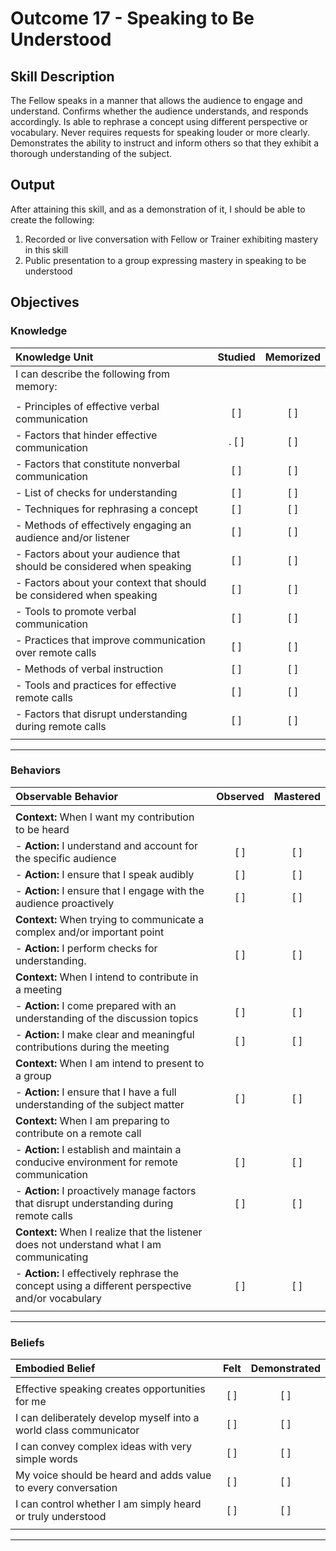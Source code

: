 # Outcome 17 - Speaking to Be Understood

## Skill Description

The Fellow speaks in a manner that allows the audience to engage and understand. Confirms whether the audience understands, and responds accordingly. Is able to rephrase a concept using different perspective or vocabulary. Never requires requests for speaking louder or more clearly. Demonstrates the ability to instruct and inform others so that they exhibit a thorough understanding of the subject.

## Output

After attaining this skill, and as a demonstration of it, I should be able to create the following:

1. Recorded or live conversation with Fellow or Trainer exhibiting mastery in this skill
2. Public presentation to a group expressing mastery in speaking to be understood

## Objectives

### Knowledge

| Knowledge Unit | Studied | Memorized |
|:---|:---:|:---:|
| I can describe the following from memory: | | |
| | | |
| - Principles of effective verbal communication | [ ] | [ ] |
| - Factors that hinder effective communication|. [ ] | [ ] |
| - Factors that constitute nonverbal communication | [ ] | [ ] |
| - List of checks for understanding | [ ] | [ ] |
| - Techniques for rephrasing a concept | [ ] | [ ] |
| - Methods of effectively engaging an audience and/or listener | [ ] | [ ] |
| - Factors about your audience that should be considered when speaking | [ ] | [ ] |
| - Factors about your context that should be considered when speaking | [ ] | [ ] |
| - Tools to promote verbal communication | [ ] | [ ] |
| - Practices that improve communication over remote calls | [ ] | [ ] |
| - Methods of verbal instruction | [ ] | [ ] |
| - Tools and practices for effective remote calls | [ ] | [ ] |
| - Factors that disrupt understanding during remote calls | [ ] | [ ] |
| | | |

---

### Behaviors
| Observable Behavior | Observed | Mastered |
|:---|:---:|:---:|
| | | |
| **Context:** When I want my contribution to be heard | | |
| - **Action:** I understand and account for the specific audience | [ ] | [ ] |
| - **Action:** I ensure that I speak audibly | [ ] | [ ] |
| - **Action:** I ensure that I engage with the audience proactively | [ ] | [ ] |
| **Context:** When trying to communicate a complex and/or important point | | |
| - **Action:** I perform checks for understanding. | [ ] | [ ] |
| **Context:** When I intend to contribute in a meeting | | |
| - **Action:** I come prepared with an understanding of the discussion topics | [ ] | [ ] |
| - **Action:** I make clear and meaningful contributions during the meeting | [ ] | [ ] |
| **Context:** When I am intend to present to a group | | |
| - **Action:** I ensure that I have a full understanding of the subject matter | [ ] | [ ] |
| **Context:** When I am preparing to contribute on a remote call | | |
| - **Action:** I establish and maintain a conducive environment for remote communication | [ ] | [ ] |
| - **Action:** I proactively manage factors that disrupt understanding during remote calls | [ ] | [ ] |
| **Context:** When I realize that the listener does not understand what I am communicating | | |
| - **Action:** I effectively rephrase the concept using a different perspective and/or vocabulary | [ ] | [ ] |
| | | |

---

### Beliefs

| Embodied Belief | Felt | Demonstrated |
|:---|:---:|:---:|
| | | |
| Effective speaking creates opportunities for me | [ ] | [ ] |
| I can deliberately develop myself into a world class communicator | [ ] | [ ] |
| I can convey complex ideas with very simple words | [ ] | [ ] |
| My voice should be heard and adds value to every conversation | [ ] | [ ] |
| I can control whether I am simply heard or truly understood | [ ] | [ ] |
| | | |
---